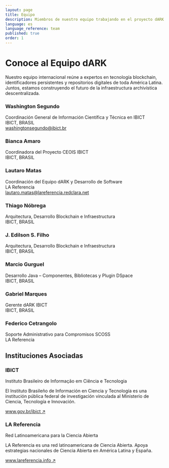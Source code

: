 ```yaml
---
layout: page
title: Equipo  
description: Miembros de nuestro equipo trabajando en el proyecto dARK
language: es  
language_reference: team
published: true  
order: 1
---
```

<h1 class="team-title">Conoce al Equipo dARK</h1>


<p class="team-intro">
  Nuestro equipo internacional reúne a expertos en tecnología blockchain, identificadores persistentes y repositorios digitales de toda América Latina. Juntos, estamos construyendo el futuro de la infraestructura archivística descentralizada.
</p>

<div class="team-grid">
  <div class="team-member">
    <div class="team-member-header">
      <h3>Washington Segundo</h3>
      <span class="team-member-role">Coordinación General de Información Científica y Técnica en IBICT</span>
    </div>
    <div class="team-member-org">IBICT, BRASIL</div>
    <div class="team-member-contact">
      <a href="mailto:washingtonsegundo@ibict.br" class="team-email">washingtonsegundo@ibict.br</a>
    </div>
  </div>

  <div class="team-member">
    <div class="team-member-header">
      <h3>Bianca Amaro</h3>
      <span class="team-member-role">Coordinadora del Proyecto CEOIS IBICT</span>
    </div>
    <div class="team-member-org">IBICT, BRASIL</div>
  </div>

  <div class="team-member">
    <div class="team-member-header">
      <h3>Lautaro Matas</h3>
      <span class="team-member-role">Coordinación del Equipo dARK y Desarrollo de Software</span>
    </div>
    <div class="team-member-org">LA Referencia</div>
    <div class="team-member-contact">
      <a href="mailto:lautaro.matas@lareferencia.redclara.net" class="team-email">lautaro.matas@lareferencia.redclara.net</a>
    </div>
  </div>

  <div class="team-member">
    <div class="team-member-header">
      <h3>Thiago Nóbrega</h3>
      <span class="team-member-role">Arquitectura, Desarrollo Blockchain e Infraestructura</span>
    </div>
    <div class="team-member-org">IBICT, BRASIL</div>
  </div>

  <div class="team-member">
    <div class="team-member-header">
      <h3>J. Edilson S. Filho</h3>
      <span class="team-member-role">Arquitectura, Desarrollo Blockchain e Infraestructura</span>
    </div>
    <div class="team-member-org">IBICT, BRASIL</div>
  </div>

  <div class="team-member">
    <div class="team-member-header">
      <h3>Marcio Gurguel</h3>
      <span class="team-member-role">Desarrollo Java – Componentes, Bibliotecas y Plugin DSpace</span>
    </div>
    <div class="team-member-org">IBICT, BRASIL</div>
  </div>

  <div class="team-member">
    <div class="team-member-header">
      <h3>Gabriel Marques</h3>
      <span class="team-member-role">Gerente dARK IBICT</span>
    </div>
    <div class="team-member-org">IBICT, BRASIL</div>
  </div>

   <div class="team-member">
    <div class="team-member-header">
      <h3>Federico Cetrangolo</h3>
      <span class="team-member-role">Soporte Administrativo para Compromisos SCOSS</span>
    </div>
    <div class="team-member-org">LA Referencia</div>
  </div>
</div>

<section class="partner-institutions">
  <h2>Instituciones Asociadas</h2>
  
  <div class="institutions-container">
    <div class="institution">
      <h3>IBICT</h3>
      <p class="institution-fullname">Instituto Brasileiro de Informação em Ciência e Tecnologia</p>
      <p class="institution-description">El Instituto Brasileño de Información en Ciencia y Tecnología es una institución pública federal de investigación vinculada al Ministerio de Ciencia, Tecnología e Innovación.</p>
      <a href="https://www.gov.br/ibict/pt-br" target="_blank" class="institution-link">www.gov.br/ibict ↗</a>
    </div>

   
  </div>
   <div class="institution">
      <h3>LA Referencia</h3>
      <p class="institution-fullname">Red Latinoamericana para la Ciencia Abierta</p>
      <p class="institution-description">LA Referencia es una red latinoamericana de Ciencia Abierta. Apoya estrategias nacionales de Ciencia Abierta en América Latina y España.</p>
      <a href="https://www.lareferencia.info/es/" target="_blank" class="institution-link">www.lareferencia.info ↗</a>
    </div>
</section>